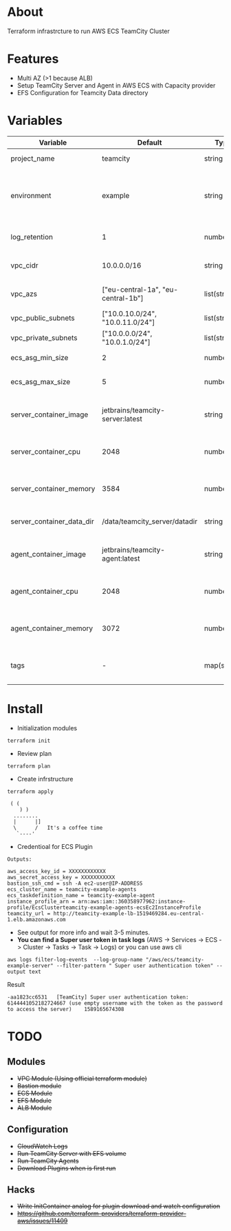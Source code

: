 # About
Terraform infrastrcture to run AWS ECS TeamCity Cluster

# Features

* Multi AZ (>1 because ALB)
* Setup TeamCity Server and Agent in AWS ECS with Capacity provider
* EFS Configuration for Teamcity Data directory

# Variables
| Variable | Default | Type | Description |
| -------- | ------- | ---- | -----------
| project_name | teamcity | string | Project name |
| environment | example | string | Project environment (example, staging, production, etc) |
| log_retention | 1 | number | Log retention (days) |
| vpc_cidr | 10.0.0.0/16 | string | VPC Network CIDR |
| vpc_azs | ["eu-central-1a", "eu-central-1b"] | list(string) | VPC Availability zones |
| vpc_public_subnets | ["10.0.10.0/24", "10.0.11.0/24"] | list(string) | VPC Private Subnet |
| vpc_private_subnets | ["10.0.0.0/24", "10.0.1.0/24"] | list(string) | VPC Private Subnets |
| ecs_asg_min_size | 2 | number | ECS ASG Minimal size |
| ecs_asg_max_size | 5 | number | ECS ASG Maximal size |
| server_container_image | jetbrains/teamcity-server:latest | string | TeamCity Server Container image |
| server_container_cpu | 2048 | number | TeamCity Server Request CPU |
| server_container_memory | 3584 | number | TeamCity Server Request Memory |
| server_container_data_dir | /data/teamcity_server/datadir | string | TeamCity Data Directory |
| agent_container_image | jetbrains/teamcity-agent:latest | string | TeamCity Agent Container image |
| agent_container_cpu | 2048 | number | TeamCity Agent Request CPU |
| agent_container_memory | 3072 | number | TeamCity Agent Request Memory |
| tags | - | map(string) | A map of tags to add to all resources |


# Install

* Initialization modules
```
terraform init
```
* Review plan
```
terraform plan
```
* Create infrstructure
```
terraform apply
```
```
 ( (
    ) )
  ........
  |      |]
  \      /   It's a coffee time
   `----'
```
* Credentioal for ECS Plugin
```
Outputs:

aws_access_key_id = XXXXXXXXXXXX
aws_secret_access_key = XXXXXXXXXXX
bastion_ssh_cmd = ssh -A ec2-user@IP-ADDRESS
ecs_cluster_name = teamcity-example-agents
ecs_taskdefinition_name = teamcity-example-agent
instance_profile_arn = arn:aws:iam::360358977962:instance-profile/EcsClusterteamcity-example-agents-ecsEc2InstanceProfile
teamcity_url = http://teamcity-example-lb-1519469284.eu-central-1.elb.amazonaws.com
```

* See output for more info and wait 3-5 minutes.
* **You can find a Super user token in task logs** (AWS -> Services -> ECS -> 
Cluster -> Tasks -> Task -> Logs) or you can use aws cli
```
aws logs filter-log-events  --log-group-name "/aws/ecs/teamcity-example-server" --filter-pattern " Super user authentication token" --output text
```

Result
```
-aa1823cc6531	[TeamCity] Super user authentication token: 6144441052182724667 (use empty username with the token as the password to access the server)	1589165674308

```

# TODO
## Modules
* ~~VPC Module (Using official terraform module)~~
* ~~Bastion module~~
* ~~ECS Module~~
* ~~EFS Module~~
* ~~ALB Module~~

## Configuration
* ~~CloudWatch Logs~~
* ~~Run TeamCity Server with EFS volume~~
* ~~Run TeamCity Agents~~
* ~~Download Plugins when is first run~~

## Hacks
* ~~Write InitContainer analog for plugin download and watch configuration~~
* ~~https://github.com/terraform-providers/terraform-provider-aws/issues/11409~~

